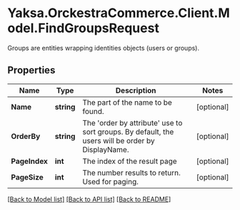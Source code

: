 # Yaksa.OrckestraCommerce.Client.Model.FindGroupsRequest
Groups are entities wrapping identities objects (users or groups).

## Properties

Name | Type | Description | Notes
------------ | ------------- | ------------- | -------------
**Name** | **string** | The part of the name to be found. | [optional] 
**OrderBy** | **string** | The &#39;order by attribute&#39; use to sort groups. By default, the users will be order by DisplayName. | [optional] 
**PageIndex** | **int** | The index of the result page | [optional] 
**PageSize** | **int** | The number results to return. Used for paging. | [optional] 

[[Back to Model list]](../README.md#documentation-for-models) [[Back to API list]](../README.md#documentation-for-api-endpoints) [[Back to README]](../README.md)

